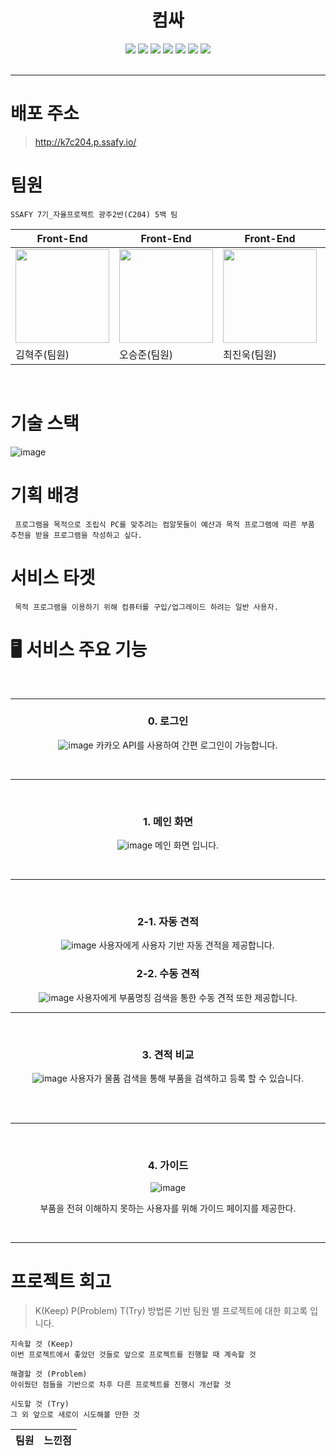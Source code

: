 <div align="center">

# 컴싸
<img src="https://img.shields.io/badge/React-61DAFB?style=flat-square&logo=React&logoColor=white"/>
<img src="https://img.shields.io/badge/JavaScript-F7DF1E?style=flat-square&logo=JavaScript&logoColor=white"/>
<img src="https://img.shields.io/badge/Spring Boot-6DB33F?style=flat-square&logo=SpringBoot&logoColor=white"/>
<img src="https://img.shields.io/badge/MySQL-4479A1?style=flat-square&logo=MySQL&logoColor=white"/>
<img src="https://img.shields.io/badge/Jenkins-D24939?style=flat-square&logo=Jenkins&logoColor=white"/>
<img src="https://img.shields.io/badge/Docker-2496ED?style=flat-square&logo=Docker&logoColor=white"/>
<img src="https://img.shields.io/badge/AmazonEC2-FF9900?style=flat-square&logo=AmazonEC2&logoColor=white"/> <br/><br/>



</div><hr/>

# 배포 주소
> http://k7c204.p.ssafy.io/

# 팀원
```
SSAFY 7기_자율프로젝트 광주2반(C204) 5백 팀
```

|Front-End|Front-End|Front-End|Back-End|Back-End|
|-----|---|---|---|---|
|<img src="/uploads/0c1c8b4dc466f73acded25848af17c23/image__3_.png" width="150" height="150"/>|<img src="/uploads/da50344b7a9539cb81fb3171b5de315f/image__2_.png" width="150" height="150"/>|<img src="/uploads/2a2f319c6eb65ba38990726ac6abb6be/image__1_.png" width="150" height="150"/>|<img src="/uploads/205dcecafda3eb5fb5a4f0c3ab06433f/image.png" width="150" height="150"/>|<img src="/uploads/80fd05f226561c725632f9f92bd7a771/image__4_.png" width="150" height="150"/>|
|김혁주(팀원)|오승준(팀원)|최진욱(팀원)|박주윤(팀원)|조덕희(팀장)|
<br/>

# 기술 스택
![image](/uploads/0baafa2b2cc3a58826554f85b81539e1/1.png)

# 기획 배경
```
 프로그램을 목적으로 조립식 PC를 맞추려는 컴알못들이 예산과 목적 프로그램에 따른 부품 추천을 받을 프로그램을 작성하고 싶다.
```
# 서비스 타겟
```
 목적 프로그램을 이용하기 위해 컴퓨터를 구입/업그레이드 하려는 일반 사용자.
```

# 🖥 서비스 주요 기능 
<div align="center">

<br/>
<hr/>

### 0. 로그인

![image](/uploads/041b0f924d38cd368dabf0b7f0fb5f06/image.png)
카카오 API를 사용하여 간편 로그인이 가능합니다.

<br/>
<hr/>
<br/>

### 1. 메인 화면

![image](/uploads/25c78044473f720d12baa621e2c40c1b/image.png)
메인 화면 입니다. 

<br/>
<hr/>
<br/>


### 2-1. 자동 견적

![image](/uploads/a61ab0e5a631e59180a436c2354301f9/image.png)
사용자에게 사용자 기반 자동 견적을 제공합니다.

### 2-2. 수동 견적
![image](/uploads/49cd2d6503138881ef32c01d84521b49/image.png)
사용자에게 부품명칭 검색을 통한 수동 견적 또한 제공합니다.
<br/>
<hr/>
<br/>

### 3. 견적 비교

![image](/uploads/c4168f94f0187ee91187c828e0b44b67/image.png)
사용자가 물품 검색을 통해 부품을 검색하고 등록 할 수 있습니다.

<br/>
<br/>
<hr/>
<br/>

### 4. 가이드

![image](/uploads/82489ed507586e75e1a7be47ba7e2ca9/image.png)

부품을 전혀 이해하지 못하는 사용자를 위해 가이드 페이지를 제공한다.

<br/>

<hr/>


</div>



# 프로젝트 회고
> K(Keep) P(Problem) T(Try) 방법론 기반 팀원 별 프로젝트에 대한 회고록 입니다.

```
지속할 것 (Keep)
이번 프로젝트에서 좋았던 것들로 앞으로 프로젝트를 진행할 때 계속할 것

해결할 것 (Problem)
아쉬웠던 점들을 기반으로 차후 다른 프로젝트를 진행시 개선할 것

시도할 것 (Try)
그 외 앞으로 새로이 시도해볼 만한 것

```

|팀원|느낀점|
|-----|---|



